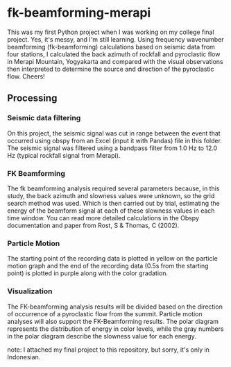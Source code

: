 # fk-beamforming-merapi
This was my first Python project when I was working on my college final project. Yes, it's messy, and I'm still learning. Using frequency wavenumber beamforming (fk-beamforming) calculations based on seismic data from four stations, I calculated the back azimuth of rockfall and pyroclastic flow in Merapi Mountain, Yogyakarta and compared with the visual observations then interpreted to determine the source and direction of the pyroclastic flow. Cheers!

## Processing
### Seismic data filtering 
On this project, the seismic signal was cut in range between the event that occurred using obspy from an Excel (input it with Pandas) file in this folder.
The seismic signal was filtered using a bandpass filter from 1.0 Hz to 12.0 Hz (typical rockfall signal from Merapi).

### FK Beamforming
The fk beamforming analysis required several parameters because, in this study, the back azimuth and slowness values were unknown, so the grid search method was used.
Which is then carried out by trial, estimating the energy of the beamform signal at each of these slowness values in each time window. You can read more detailed calculations in the Obspy documentation and paper from Rost, S & Thomas, C (2002).

### Particle Motion
The starting point of the recording data is plotted in yellow on the particle motion graph and the end of the recording data (0.5s from the starting point) is plotted in purple along with the color gradation.

### Visualization
The FK-beamforming analysis results will be divided based on the direction of occurrence of a pyroclastic flow from the summit. Particle motion analyses will also support the FK-Beamforming results. The polar diagram represents the distribution of energy in color levels, while the gray numbers in the polar diagram describe the slowness value for each energy. 

note: I attached my final project to this repository, but sorry, it's only in Indonesian.
